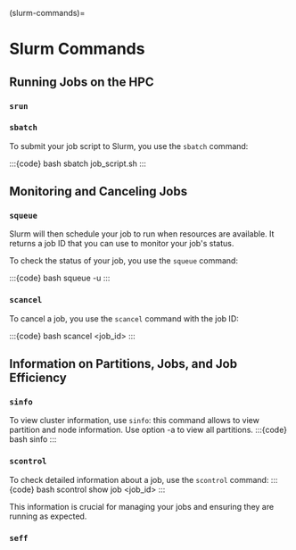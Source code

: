 (slurm-commands)=
# Slurm Commands

## Running Jobs on the HPC

### `srun`

### `sbatch`

To submit your job script to Slurm, you use the `sbatch` command:

:::{code} bash
sbatch job_script.sh
:::

## Monitoring and Canceling Jobs

### `squeue`

Slurm will then schedule your job to run when resources are available. It returns a job ID that you can use to monitor your job's status.

To check the status of your job, you use the `squeue` command:

:::{code} bash
squeue -u  <username>
:::

### `scancel`

To cancel a job, you use the `scancel` command with the job ID:

:::{code} bash
scancel  <job_id>
:::

## Information on Partitions, Jobs, and Job Efficiency

### `sinfo`

To view cluster information, use `sinfo`: this command allows to view partition and node information. Use option -a to view all partitions.
:::{code} bash
sinfo <options>
:::

### `scontrol`

To check detailed information about a job, use the `scontrol` command:
:::{code} bash
scontrol show job  <job_id>
:::

This information is crucial for managing your jobs and ensuring they are running as expected.

### `seff`